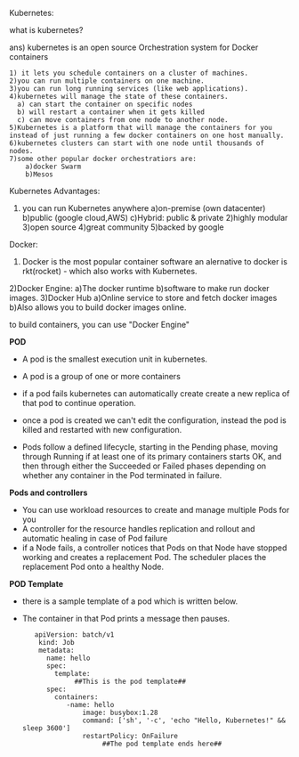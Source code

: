Kubernetes:

what is kubernetes?

ans) kubernetes is an open source Orchestration system for Docker containers

	1) it lets you schedule containers on a cluster of machines.
	2)you can run multiple containers on one machine.
	3)you can run long running services (like web applications).
	4)kubernetes will manage the state of these containers.
	  a) can start the container on specific nodes
	  b) will restart a container when it gets killed
	  c) can move containers from one node to another node.
	5)Kubernetes is a platform that will manage the containers for you instead of just running a few docker containers on one host manually.
	6)kubernetes clusters can start with one node until thousands of nodes.
	7)some other popular docker orchestratiors are:
		a)docker Swarm
		b)Mesos


Kubernetes Advantages:
1) you can run Kubernetes anywhere
	a)on-premise (own datacenter)
	b)public (google cloud,AWS)
	c)Hybrid: public & private
2)highly modular
3)open source
4)great community
5)backed by google



Docker:
1) Docker is the most popular container software
	an alernative to docker is rkt(rocket) - which also works with Kubernetes.

2)Docker Engine:
	a)The docker runtime
	b)software to make run docker images.
3)Docker Hub
	a)Online service to store and fetch docker images
	b)Also allows you to build docker images online.


to build containers, you can use "Docker Engine"

**POD**

- A pod is the smallest execution unit in kubernetes.

- A pod is a group of one or more containers

- if a pod fails kubernetes can automatically create create a new replica of that pod to continue operation.
- once a pod is created we can't edit the configuration, instead the pod is killed and restarted with new configuration.
- Pods follow a defined lifecycle, starting in the Pending phase, moving through Running if at least one of its primary containers starts OK, and then through either the Succeeded or Failed phases depending on whether any container in the Pod terminated in failure.


**Pods and controllers**

- You can use workload resources to create and manage multiple Pods for you
- A controller for the resource handles replication and rollout and automatic healing in case of Pod failure
- if a Node fails, a controller notices that Pods on that Node have stopped working and creates a replacement Pod. The scheduler places the replacement Pod onto a healthy Node.

**POD Template**

- there is a sample template of a pod which is written below.
- The container in that Pod prints a message then pauses.

         apiVersion: batch/v1
          kind: Job
          metadata:
            name: hello
            spec:
              template:
                   ##This is the pod template##
            spec:
              containers:
                 -name: hello
                     image: busybox:1.28
                     command: ['sh', '-c', 'echo "Hello, Kubernetes!" && sleep 3600']
                     restartPolicy: OnFailure
                          ##The pod template ends here##
